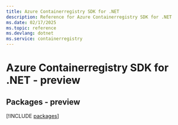 ```yaml
---
title: Azure Containerregistry SDK for .NET
description: Reference for Azure Containerregistry SDK for .NET
ms.date: 02/17/2025
ms.topic: reference
ms.devlang: dotnet
ms.service: containerregistry
---
```

# Azure Containerregistry SDK for .NET - preview
## Packages - preview
[!INCLUDE [packages](containerregistry-index.md)]